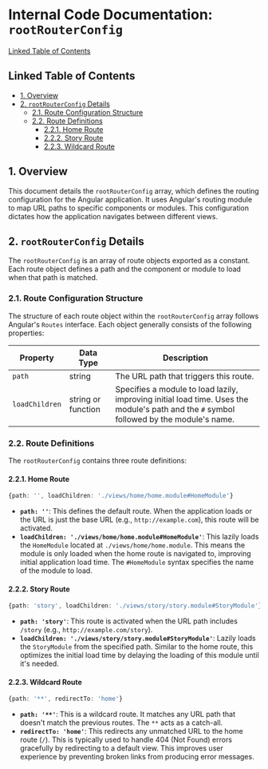 # Internal Code Documentation: `rootRouterConfig`

[Linked Table of Contents](#linked-table-of-contents)

## Linked Table of Contents

* [1. Overview](#1-overview)
* [2. `rootRouterConfig` Details](#2-rootrouterconfig-details)
    * [2.1. Route Configuration Structure](#21-route-configuration-structure)
    * [2.2. Route Definitions](#22-route-definitions)
        * [2.2.1. Home Route](#221-home-route)
        * [2.2.2. Story Route](#222-story-route)
        * [2.2.3. Wildcard Route](#223-wildcard-route)


## 1. Overview

This document details the `rootRouterConfig` array, which defines the routing configuration for the Angular application.  It uses Angular's routing module to map URL paths to specific components or modules.  This configuration dictates how the application navigates between different views.

## 2. `rootRouterConfig` Details

The `rootRouterConfig` is an array of route objects exported as a constant. Each route object defines a path and the component or module to load when that path is matched.

### 2.1. Route Configuration Structure

The structure of each route object within the `rootRouterConfig` array follows Angular's `Routes` interface.  Each object generally consists of the following properties:

| Property        | Data Type      | Description                                                                     |
|-----------------|-----------------|---------------------------------------------------------------------------------|
| `path`          | string          | The URL path that triggers this route.                                          |
| `loadChildren`  | string or function          |  Specifies a module to load lazily, improving initial load time.  Uses the module's path and the `#` symbol followed by the module's name.                     |


### 2.2. Route Definitions

The `rootRouterConfig` contains three route definitions:

#### 2.2.1. Home Route

```typescript
{path: '', loadChildren: './views/home/home.module#HomeModule'}
```

*   **`path: ''`**: This defines the default route. When the application loads or the URL is just the base URL (e.g., `http://example.com`), this route will be activated.
*   **`loadChildren: './views/home/home.module#HomeModule'`**: This lazily loads the `HomeModule` located at `./views/home/home.module`.  This means the module is only loaded when the home route is navigated to, improving initial application load time.  The `#HomeModule` syntax specifies the name of the module to load.


#### 2.2.2. Story Route

```typescript
{path: 'story', loadChildren: './views/story/story.module#StoryModule'}
```

*   **`path: 'story'`**:  This route is activated when the URL path includes `/story` (e.g., `http://example.com/story`).
*   **`loadChildren: './views/story/story.module#StoryModule'`**: Lazily loads the `StoryModule` from the specified path.  Similar to the home route, this optimizes the initial load time by delaying the loading of this module until it's needed.


#### 2.2.3. Wildcard Route

```typescript
{path: '**', redirectTo: 'home'}
```

*   **`path: '**'`**: This is a wildcard route. It matches any URL path that doesn't match the previous routes.  The `**` acts as a catch-all.
*   **`redirectTo: 'home'`**: This redirects any unmatched URL to the home route (`/`). This is typically used to handle 404 (Not Found) errors gracefully by redirecting to a default view.  This improves user experience by preventing broken links from producing error messages.
